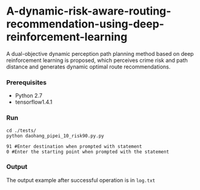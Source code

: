 # A-dynamic-risk-aware-routing-recommendation-using-deep-reinforcement-learning
A dual-objective dynamic perception path planning method based on deep reinforcement learning is proposed, which perceives crime risk and path distance and generates dynamic optimal route recommendations.
### Prerequisites

- Python 2.7
- tensorflow1.4.1

### Run
```
cd ./tests/
python daohang_pipei_10_risk90.py.py

91 #Enter destination when prompted with statement 
0 #Enter the starting point when prompted with the statement 

```


### Output

The output example after successful operation is in ```log.txt```

